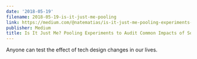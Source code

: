 ```yaml
---
date: '2018-05-19'
filename: 2018-05-19-is-it-just-me-pooling
link: https://medium.com/@natematias/is-it-just-me-pooling-experiments-to-audit-common-impacts-of-social-tech-ca9fdb78516?source=rss-61f90df70e11------2
publisher: Medium
title: Is It Just Me? Pooling Experiments to Audit Common Impacts of Social Tech
---
```


Anyone can test the effect of tech design changes in our lives.